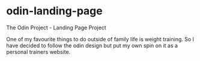 # odin-landing-page
The Odin Project - Landing Page Project

One of my favourite things to do outside of family life is weight training. So I have decided to follow the odin design but put my own spin on it as a personal trainers website.